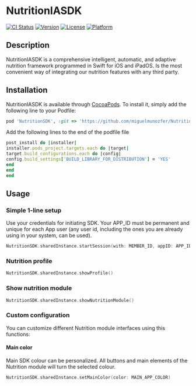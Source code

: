 # NutritionIASDK

[![CI Status](https://img.shields.io/travis/Miguel/VitaleSDK.svg?style=flat)](https://travis-ci.org/Miguel/VitaleSDK)
[![Version](https://img.shields.io/cocoapods/v/VitaleSDK.svg?style=flat)](https://cocoapods.org/pods/VitaleSDK)
[![License](https://img.shields.io/cocoapods/l/VitaleSDK.svg?style=flat)](https://cocoapods.org/pods/VitaleSDK)
[![Platform](https://img.shields.io/cocoapods/p/VitaleSDK.svg?style=flat)](https://cocoapods.org/pods/VitaleSDK)

## Description
NutritionIASDK is a comprehensive intelligent, automatic, and adaptive nutrition framework programmed in
Swift for iOS and iPadOS. Is the most convenient way of integrating our nutrition features
with any third party.

## Installation

NutritionIASDK is available through [CocoaPods](https://cocoapods.org). To install
it, simply add the following line to your Podfile:

```ruby
pod 'NutritionSDK', :git => 'https://github.com/miguelmunozfer/NutritionSDK'
```

Add the following lines to the end of the podfile file

```ruby
post_install do |installer|
installer.pods_project.targets.each do |target|
target.build_configurations.each do |config|
config.build_settings['BUILD_LIBRARY_FOR_DISTRIBUTION'] = 'YES'
end
end
end
```


## Usage

### Simple 1-line setup

Use your credentials for initiating SDK. Your APP_ID must be permanent and unique for each App user (any user id, including the ones you are already using in your system,  can be used).

```swift
NutritionSDK.sharedInstance.startSession(with: MEMBER_ID, appID: APP_ID, password: APP_PASSWORD)

```

### Nutrition profile

```swift
NutritionSDK.sharedInstance.showProfile()

```

### Show nutrition module


```swift
NutritionSDK.sharedInstance.showNutritionModule()

```

### Custom configuration
You can customize different Nutrition module interfaces using this functions:


#### Main color

Main SDK colour can be personalized. All buttons and main elements of the Nutrition module will turn the selected colour.

```swift
NutritionSDK.sharedInstance.setMainColor(color: MAIN_APP_COLOR)

```

